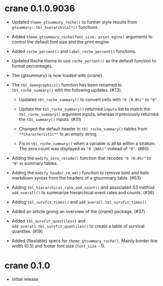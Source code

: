 # crane 0.1.0.9036

* Updated `theme_gtsummary_roche()` to further style results from `gtsummary::tbl_hierarchical*()` functions.

* Added `theme_gtsummary_roche(font_size, print_egine)` arguments to control the default font size and the print engine.

* Added `roche_percent()` and `label_roche_percent()` functions.

* Updated Roche theme to use `roche_percent()` as the default function to format percentages.

* The {gtsummary} is now loaded with {crane}.

* The `tbl_demographics()` function has been renamed to `tbl_roche_summary()` with the following updates. (#73).

  * Updated `tbl_roche_summary()` to convert cells with `"0 (0.0%)"` to `"0"`.
  
  * Update the `tbl_roche_summary()` returned `inputs` list to match the `tbl_roche_summary()` argument inputs, whereas it previously returned the `tbl_summary()` inputs. (#31)
  
  * Changed the default header in `tbl_roche_summary()` tables from `**Characteristic**` to an empty string.
  
  * Fix in `tbl_roche_summary()` when a variable is all `NA` within a stratum. The zero count was displayed as `"0 (NA%)"` instead of `"0"`. (#60)

* Adding the `modify_zero_recode()` function that recodes `"0 (0.0%)"` to `"0"` in summary tables.

* Adding the `modify_header_rm_md()` function to remove bold and italic markdown syntax from the headers of a gtsummary table. (#53)

* Adding `tbl_hierarchical_rate_and_count()` and associated S3 method `add_overall()` to summarize hierarchical event rates and counts. (#36)

* Adding `tbl_survfit_times()` and `add_overall.tbl_survfit_times()`

* Added an article giving an overview of the {crane} package. (#37)

* Added `tbl_survfit_quantiles()` and `add_overall.tbl_survfit_quantiles()` to create a table of survival quantiles. (#19)

* Added {flextable} specs for `theme_gtsummary_roche()`. Mainly border line width (0.5) and footer font size (`font_size` - 1).

# crane 0.1.0

* Initial release
